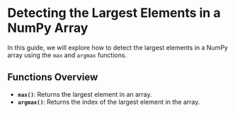 # Detecting the Largest Elements in a NumPy Array

In this guide, we will explore how to detect the largest elements in a NumPy array using the `max` and `argmax` functions.

## Functions Overview

- **`max()`**: Returns the largest element in an array.
- **`argmax()`**: Returns the index of the largest element in the array.

